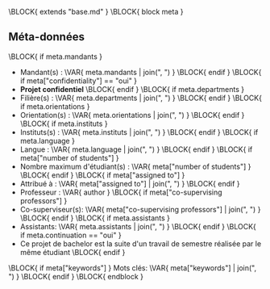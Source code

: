 \BLOCK{ extends "base.md" }
\BLOCK{ block meta }
## Méta-données

\BLOCK{ if meta.mandants }
- Mandant(s) : \VAR{ meta.mandants | join(", ") }
\BLOCK{ endif }
\BLOCK{ if meta["confidentiality"] == "oui" }
- **Projet confidentiel**
\BLOCK{ endif }
\BLOCK{ if meta.departments }
- Filière(s) : \VAR{ meta.departments | join(", ") }
\BLOCK{ endif }
\BLOCK{ if meta.orientations }
- Orientation(s) : \VAR{ meta.orientations | join(", ") }
\BLOCK{ endif }
\BLOCK{ if meta.instituts }
- Instituts(s) : \VAR{ meta.instituts | join(", ") }
\BLOCK{ endif }
\BLOCK{ if meta.language }
- Langue : \VAR{ meta.language | join(", ") }
\BLOCK{ endif }
\BLOCK{ if meta["number of students"] }
- Nombre maximum d'étudiant(s) : \VAR{ meta["number of students"] }
\BLOCK{ endif }
\BLOCK{ if meta["assigned to"] }
- Attribué à : \VAR{ meta["assigned to"] | join(", ") }
\BLOCK{ endif }
- Professeur : \VAR{ author }
\BLOCK{ if meta["co-supervising professors"] }
- Co-superviseur(s): \VAR{ meta["co-supervising professors"] | join(", ") }
\BLOCK{ endif }
\BLOCK{ if meta.assistants }
- Assistants: \VAR{ meta.assistants | join(", ") }
\BLOCK{ endif }
\BLOCK{ if meta.continuation == "oui" }
- Ce projet de bachelor est la suite d'un travail de semestre réalisée par le même étudiant
\BLOCK{ endif }

\BLOCK{ if meta["keywords"] }
Mots clés: \VAR{ meta["keywords"] | join(", ") }
\BLOCK{ endif }
\BLOCK{ endblock }
